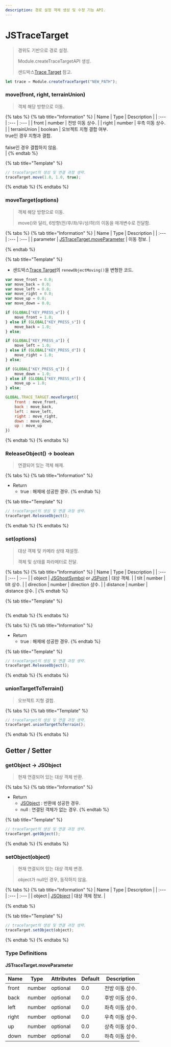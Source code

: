 ```yaml
---
description: 경로 설정 객체 생성 및 수정 기능 API.
---
```


# JSTraceTarget

> 경위도 기반으로 경로 설정.
> 
> Module.createTraceTargetAPI 생성.
>
> 샌드박스[Trace Target](https://sandbox.dtwincloud.com/code/main.do?id=camera_trace) 참고.

```javascript
let trace = Module.createTraceTarget("NEW_PATH");
```

### move(front, right, terrainUnion)

> 객체 해당 방향으로 이동.

{% tabs %}
{% tab title="Information" %}
| Name | Type | Description |
| :--- | :--- | :--- |
| front | number | 전방 이동 상수. |
| right | number | 우측 이동 상수. |
| terrainUnion | boolean | 오브젝트 지형 결합 여부.<br>true인 경우 지형과 결합.</br><br>false인 경우 결합하지 않음.</br> |
{% endtab %}

{% tab title="Template" %}
```javascript
// traceTarget의 생성 및 연결 과정 생략.
traceTarget.move(1.0, 1.0, true);
```
{% endtab %}
{% endtabs %}

### moveTarget(options)

> 객체 해당 방향으로 이동.
> 
> move()와 달리, 6방향(전/후/좌/우/상/하)의 이동을 매개변수로 전달함.

{% tabs %}
{% tab title="Information" %}
| Name | Type | Description |
| :--- | :--- | :--- |
| parameter | [JSTraceTarget.moveParameter](jstracetarget.md#jstracetarget.moveparameter) | 이동 정보. |

{% endtab %}

{% tab title="Template" %}
- 샌드박스[Trace Target](https://sandbox.dtwincloud.com/code/main.do?id=camera_trace)의 `renewObjectMoving()`을 변형한 코드.
```javascript
var move_front = 0.0;
var move_back = 0.0;
var move_left = 0.0;
var move_right = 0.0;
var move_up = 0.0;
var move_down = 0.0;

if (GLOBAL["KEY_PRESS_w"]) {
    move_front = 1.0;
} else if (GLOBAL["KEY_PRESS_s"]) {
    move_back = 1.0;
} else;

if (GLOBAL["KEY_PRESS_a"]) {
    move_left = 1.0;
} else if (GLOBAL["KEY_PRESS_d"]) {
    move_right = 1.0;
} else;

if (GLOBAL["KEY_PRESS_q"]) {
    move_down = 1.0;
} else if (GLOBAL["KEY_PRESS_e"]) {
    move_up = 1.0;
} else;

GLOBAL.TRACE_TARGET.moveTarget({
    front : move_front,
    back : move_back,
    left : move_left,
    right : move_right,
    down : move_down,
    up : move_up
})
```
{% endtab %}
{% endtabs %}

### ReleaseObject() → boolean

> 연결되어 있는 객체 해제.

{% tabs %}
{% tab title="Information" %}
* Return
  * true : 해제에 성공한 경우.
{% endtab %}

{% tab title="Template" %}
```javascript
// traceTarget의 생성 및 연결 과정 생략.
traceTarget.ReleaseObject();
```
{% endtab %}
{% endtabs %}

### set(options)

> 대상 객체 및 카메라 상태 재설정.
> 
> 객체 및 상태를 파라메터로 전달.

{% tabs %}
{% tab title="Information" %}
| Name | Type | Description |
| :--- | :--- | :--- |
| object | [JSGhostSymbol](jsghostsymbol.md) or [JSPoint](jspoint.md) | 대상 객체. |
| tilt      | number | tilt 상수. |
| direction | number | direction 상수. |
| distance  | number | distance 상수. |
{% endtab %}

{% tab title="Template" %}
```javascript
```
{% endtab %}
{% endtabs %}

{% tabs %}
{% tab title="Information" %}
* Return
  * true : 해제에 성공한 경우.
{% endtab %}

{% tab title="Template" %}
```javascript
// traceTarget의 생성 및 연결 과정 생략.
traceTarget.ReleaseObject();
```
{% endtab %}
{% endtabs %}



### unionTargetToTerrain()

> 오브젝트 지형 결합.

{% tabs %}
{% tab title="Template" %}
```javascript
// traceTarget의 생성 및 연결 과정 생략.
traceTarget.unionTargetToTerrain();
```
{% endtab %}
{% endtabs %}

## Getter / Setter

### getObject → JSObject

> 현재 연결되어 있는 대상 객체 반환.

{% tabs %}
{% tab title="Information" %}
* Return
  * [JSObject](jsobject.md) : 반환에 성공한 경우.
  * null : 연결된 객체가 없는 경우.
{% endtab %}

{% tab title="Template" %}
```javascript
// traceTarget의 생성 및 연결 과정 생략.
traceTarget.getObject();
```
{% endtab %}
{% endtabs %}

### setObject(object)

> 현재 연결되어 있는 대상 객체 변경.
> 
> object가 null인 경우, 동작하지 않음.

{% tabs %}
{% tab title="Information" %}
| Name | Type | Description |
| :--- | :--- | :--- |
| object | [JSObject](jsobject.md) | 대상 객체 정보. |

{% endtab %}

{% tab title="Template" %}
```javascript
// traceTarget의 생성 및 연결 과정 생략.
traceTarget.setObject(object);
```
{% endtab %}
{% endtabs %}

### Type Definitions

#### JSTraceTarget.moveParameter
| Name   | Type | Attributes | Default | Description |
| --- | --- | --- | --- | --- |
| front | number | optional | 0.0 | 전방 이동 상수. |
| back  | number | optional | 0.0 | 후방 이동 상수. |
| left  | number | optional | 0.0 | 좌측 이동 상수. |
| right | number | optional | 0.0 | 우측 이동 상수. |
| up    | number | optional | 0.0 | 상측 이동 상수. |
| down  | number | optional | 0.0 | 하측 이동 상수. |
